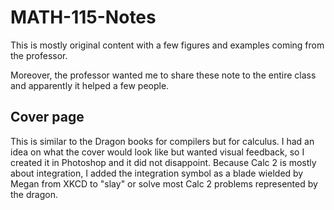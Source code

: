 # MATH-115-Notes

This is mostly original content with a few figures and examples coming from the professor. 

Moreover, the professor wanted me to share these note to the entire class and apparently it helped a few people.

## Cover page
This is similar to the Dragon books for compilers but for calculus. I had an idea on what the cover would look like but wanted visual feedback, so I created it in Photoshop and it did not disappoint. Because Calc 2 is mostly about integration, I added the integration symbol as a blade wielded by Megan from XKCD to "slay" or solve most Calc 2 problems represented by the dragon. 
